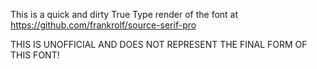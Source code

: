 This is a quick and dirty True Type render of the font at 
https://github.com/frankrolf/source-serif-pro

THIS IS UNOFFICIAL AND DOES NOT REPRESENT THE FINAL FORM OF THIS FONT!
